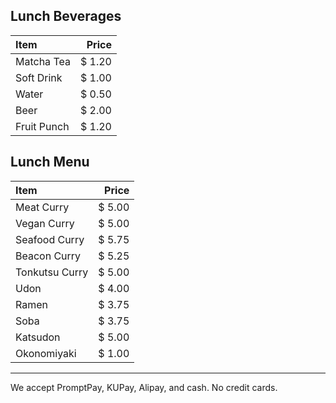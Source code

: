 

## Lunch Beverages

| Item                                   | Price |
|:---------------------------------------|------:|
| Matcha Tea | $ 1.20 |    
| Soft Drink | $ 1.00 |    
| Water | $ 0.50 |    
| Beer | $ 2.00 |    
| Fruit Punch | $ 1.20 |    


## Lunch Menu
   
| Item                                   | Price |
|:---------------------------------------|------:|
| Meat Curry | $ 5.00 |    
| Vegan Curry | $ 5.00 |    
| Seafood Curry | $ 5.75 |    
| Beacon Curry | $ 5.25 |    
| Tonkutsu Curry | $ 5.00 |    
| Udon | $ 4.00 |    
| Ramen | $ 3.75 |    
| Soba |$ 3.75 |    
| Katsudon | $ 5.00 |    
| Okonomiyaki | $ 1.00 | 

---

We accept PromptPay, KUPay, Alipay, and cash. No credit cards.



